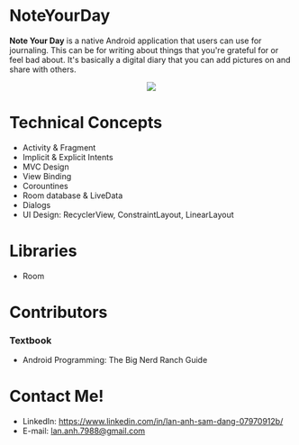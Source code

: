 # NoteYourDay

**Note Your Day** is a native Android application that users can use for journaling. This can be for writing about things that you're grateful for or feel bad about.
It's basically a digital diary that you can add pictures on and share with others.

<p align="center">
  <img src="https://i.imgur.com/EMGct5v.gif" />
</p>

# Technical Concepts

  * Activity & Fragment
  * Implicit & Explicit Intents
  * MVC Design
  * View Binding
  * Corountines
  * Room database & LiveData
  * Dialogs
  * UI Design: RecyclerView, ConstraintLayout, LinearLayout

# Libraries

  * Room

# Contributors

### Textbook

  * Android Programming: The Big Nerd Ranch Guide

# Contact Me!

  * LinkedIn: https://www.linkedin.com/in/lan-anh-sam-dang-07970912b/
  * E-mail: lan.anh.7988@gmail.com
